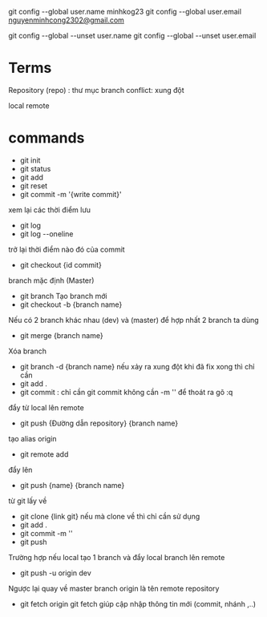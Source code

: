 git config --global user.name minhkog23
git config --global user.email nguyenminhcong2302@gmail.com

git config --global --unset user.name
git config --global --unset user.email

# Terms 
Repository (repo) : thư mục
branch
conflict: xung đột

local
remote

# commands
- git init
- git status
- git add 
- git reset 
- git commit -m '{write commit}'

xem lại các thời điểm lưu
- git log
- git log --oneline

trở lại thời điểm nào đó của commit
- git checkout {id commit}

branch mặc định (Master)
- git branch
Tạo branch mới
- git checkout -b {branch name}

Nếu có 2 branch khác nhau (dev) và (master)
để hợp nhất 2 branch ta dùng
- git merge {branch name}

Xóa branch
- git branch -d {branch name}
nếu xảy ra xung đột khi đã fix xong thì chỉ cần 
- git add .
- git commit : chỉ cần git commit không cần -m ''
để thoát ra gõ :q


đẩy từ local lên remote
- git push {Đường dẫn repository} {branch name} 

tạo alias
origin  
- git remote add <name> <url>

đẩy lên 
- git push {name} {branch name}

từ git lấy về 
- git clone {link git}
nếu mà clone về thì chỉ cần sử dụng
- git add .
- git commit -m ''
- git push

Trường hợp nếu local tạo 1 branch và đẩy local branch lên remote
- git push -u origin dev

Ngược lại
quay về master branch
origin là tên remote repository
- git fetch origin
git fetch giúp cập nhập thông tin mới (commit, nhánh ,..)

